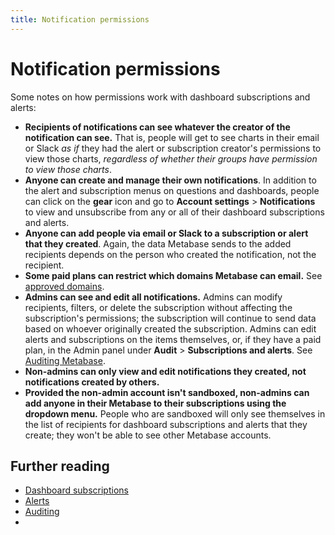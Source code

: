 ```yaml
---
title: Notification permissions
---
```


# Notification permissions

Some notes on how permissions work with dashboard subscriptions and alerts:

- **Recipients of notifications can see whatever the creator of the notification can see.** That is, people will get to see charts in their email or Slack _as if_ they had the alert or subscription creator's permissions to view those charts, _regardless of whether their groups have permission to view those charts_.
- **Anyone can create and manage their own notifications**. In addition to the alert and subscription menus on questions and dashboards, people can click on the **gear** icon and go to **Account settings** > **Notifications** to view and unsubscribe from any or all of their dashboard subscriptions and alerts.
- **Anyone can add people via email or Slack to a subscription or alert that they created**. Again, the data Metabase sends to the added recipients depends on the person who created the notification, not the recipient.
- **Some paid plans can restrict which domains Metabase can email.** See [approved domains](../configuring-metabase/settings.md#approved-domains-for-notification). 
- **Admins can see and edit all notifications.** Admins can modify recipients, filters, or delete the subscription without affecting the subscription's permissions; the subscription will continue to send data based on whoever originally created the subscription. Admins can edit alerts and subscriptions on the items themselves, or, if they have a paid plan, in the Admin panel under **Audit** > **Subscriptions and alerts**. See [Auditing Metabase](../usage-and-performance-tools/audit.md). 
- **Non-admins can only view and edit notifications they created, not notifications created by others.**
- **Provided the non-admin account isn't sandboxed, non-admins can add anyone in their Metabase to their subscriptions using the dropdown menu.** People who are sandboxed will only see themselves in the list of recipients for dashboard subscriptions and alerts that they create; they won't be able to see other Metabase accounts.

## Further reading

- [Dashboard subscriptions](../dashboards/subscriptions.md)
- [Alerts](../questions/sharing/alerts.md)
- [Auditing](../usage-and-performance-tools/audit.md)
- 

